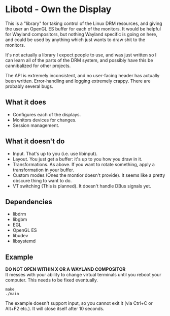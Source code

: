 # Libotd - Own the Display

This is a "library" for taking control of the Linux DRM resources, and giving the user
an OpenGL ES buffer for each of the monitors. It would be helpful for Wayland compositors,
but nothing Wayland specific is going on here, and could be used by anything which just
wants to draw shit to the monitors.

It's not actually a library I expect people to use, and was just written so I can learn
all of the parts of the DRM system, and possibly have this be cannibalized for other projects.

The API is extremely inconsistent, and no user-facing header has actually been written.
Error-handling and logging extremely crappy. There are probably several bugs.

## What it does
- Configures each of the displays.
- Monitors devices for changes.
- Session management.

## What it doesn't do
- Input. That's up to you (i.e. use libinput).
- Layout. You just get a buffer: it's up to you how you draw in it.
- Transformations. As above. If you want to rotate something, apply a transformation in your buffer.
- Custom modes (Ones the montior doesn't provide). It seems like a pretty obscure thing to want to do.
- VT switching (This is planned). It doesn't handle DBus signals yet.

## Dependencies
- libdrm
- libgbm
- EGL
- OpenGL ES
- libudev
- libsystemd

## Example
**DO NOT OPEN WITHIN X OR A WAYLAND COMPOSITOR**  
It messes with your ability to change virtual terminals until you reboot your computer.
This needs to be fixed eventually.

```
make
./main
```
The example doesn't support input, so you cannot exit it (via Ctrl+C or Alt+F2 etc.).
It will close itself after 10 seconds.
